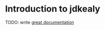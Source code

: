 # Introduction to jdkealy

TODO: write [great documentation](http://jacobian.org/writing/great-documentation/what-to-write/)
